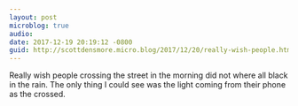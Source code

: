 ```yaml
---
layout: post
microblog: true
audio: 
date: 2017-12-19 20:19:12 -0800
guid: http://scottdensmore.micro.blog/2017/12/20/really-wish-people.html
---
```

Really wish people crossing the street in the morning did not where all black in the rain. The only thing I could see was the light coming from their phone as the crossed. 
